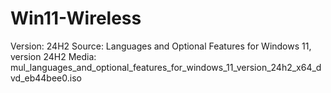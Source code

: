 # Win11-Wireless
Version: 24H2
Source: Languages and Optional Features for Windows 11, version 24H2
Media: mul_languages_and_optional_features_for_windows_11_version_24h2_x64_dvd_eb44bee0.iso